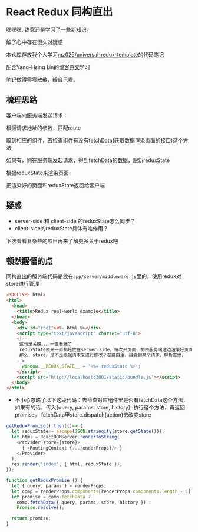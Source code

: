 # React Redux 同构直出


嘿嘿嘿, 终究还是学习了一些新知识。

解了心中存在很久对疑惑


本仓库存放我个人学习[mz026/universal-redux-template](https://github.com/mz026/universal-redux-template)的代码笔记

配合Yang-Hsing Lin的[博客原文](http://mz026.logdown.com/posts/308147-hello-redux-2-3-server-rendering)学习

笔记做得零零散散，给自己看。


## 梳理思路

客户端向服务端发送请求：

根据请求地址的参数，匹配route

取到相应的组件，去检查组件有没有fetchData(获取数据渲染页面的接口)这个方法


如果有，则在服务端发起请求，得到fetchData的数据，跟新reduxState

根据reduxState来渲染页面

把渲染好的页面和reduxState返回给客户端


## 疑惑
- server-side 和 client-side 的reduxState怎么同步？
- client-side的reduxState具体有啥作用？

下次看看复杂些的项目再来了解更多关于redux吧


## 顿然醒悟的点

同构直出的服务端代码是放在`app/server/middleware.js`里的，使用redux对store进行管理


``` html
<!DOCTYPE html>
<html>
  <head>
    <title>Redux real-world example</title>
  </head>
  <body>
    <div id="root"><%- html %></div>
    <script type="text/javascript" charset="utf-8">
    <!--
     这句是关键。。。一直看漏了
     reduxState原来一直都是放在server-side，每次开页面，都由服务端这边渲染好页面，返回给客户端
     那么，store，是不是根据请求来进行修改？在路由里，接受到某个请求，解析意思，
    -->
      window.__REDUX_STATE__ = '<%= reduxState %>';
    </script>
    <script src="http://localhost:3001/static/bundle.js"></script>
  </body>
</html>
```



- 不小心忽略了以下这段代码：去检查对应组件里是否有fetchData这个方法，如果有的话，传入{query, params, store, history}, 执行这个方法，再返回promise。 fetchData里store.dispatch(action)去改变store

``` js
getReduxPromise().then(()=> {
  let reduxState = escape(JSON.stringify(store.getState()));
  let html = ReactDOMServer.renderToString(
    <Provider store={store}>
      { <RoutingContext {...renderProps}/> }
    </Provider>
  );
  res.render('index', { html, reduxState });
});

function getReduxPromise () {
  let { query, params } = renderProps;
  let comp = renderProps.components[renderProps.components.length - 1].WrappedComponent;
  let promise = comp.fetchData ?
    comp.fetchData({ query, params, store, history }) :
    Promise.resolve();

  return promise;
}
```
